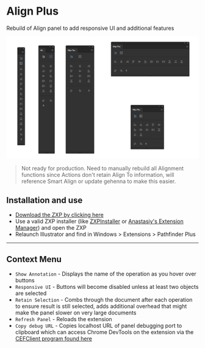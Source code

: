 # Align Plus

Rebuild of Align panel to add responsive UI and additional features

![](./src/assets/template.png)

> Not ready for production. Need to manually rebuild all Alignment functions since Actions don't retain Align To information, will reference Smart Align or update gehenna to make this easier.

## Installation and use

- [Download the ZXP by clicking here](https://github.com/Inventsable/Align-Plus/raw/master/archive/Align-Plus_1.0.0.zxp)
- Use a valid ZXP installer (like [ZXPInstaller](https://zxpinstaller.com/) or [Anastasiy's Extension Manager](https://install.anastasiy.com/)) and open the ZXP
- Relaunch Illustrator and find in Windows > Extensions > Pathfinder Plus

---

## Context Menu

- `Show Annotation` - Displays the name of the operation as you hover over buttons
- `Responsive UI` - Buttons will become disabled unless at least two objects are selected
- `Retain Selection` - Combs through the document after each operation to ensure result is still selected, adds additional overhead that might make the panel slower on very large documents
- `Refresh Panel` - Reloads the extension
- `Copy debug URL` - Copies localhost URL of panel debugging port to clipboard which can access Chrome DevTools on the extension via the [CEFClient program found here](https://github.com/Adobe-CEP/CEP-Resources/tree/master/CEP_9.x)
